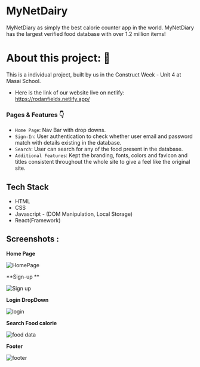 # MyNetDairy

MyNetDiary as simply the best calorie counter app in the world. MyNetDiary has the largest verified food database with over 1.2 million items!

# About this project: 🙌

This is a individual project, built by us in the Construct Week - Unit 4 at Masai School.

- Here is the link of our website live on netlify: https://rodanfields.netlify.app/



### Pages & Features 👇

- `Home Page`: Nav Bar with drop downs.
- `Sign-In`: User authentication to check whether user email and password match with details existing in the database.
- `Search`: User can search for any of the food present in the database.
- `Additional Features`: Kept the branding, fonts, colors and favicon and titles consistent throughout the whole site to give a feel like the original site.

## Tech Stack

- HTML
- CSS
- Javascript - (DOM Manipulation, Local Storage)
- React(Framework)

## Screenshots :

**Home Page**

![HomePage](https://user-images.githubusercontent.com/99814289/189308098-0c3c4182-d2e3-4d2b-a326-447dab64e9ec.png)


**Sign-up **

![Sign up](https://user-images.githubusercontent.com/99814289/189309687-905973af-e55e-4856-998c-8858fb38e880.png)


**Login DropDown**

![login](https://user-images.githubusercontent.com/99814289/189309777-2e27615f-fe4b-4edd-addf-3e55a43fcdf4.png)


**Search Food calorie**

![food data](https://user-images.githubusercontent.com/99814289/189309890-8f60d4d1-067b-4c45-b1ad-1dc6d1ba39aa.png)


**Footer**

![footer](https://user-images.githubusercontent.com/99814289/189310132-facceed2-4903-46ab-b9f6-96f9d0dd33c7.png)


